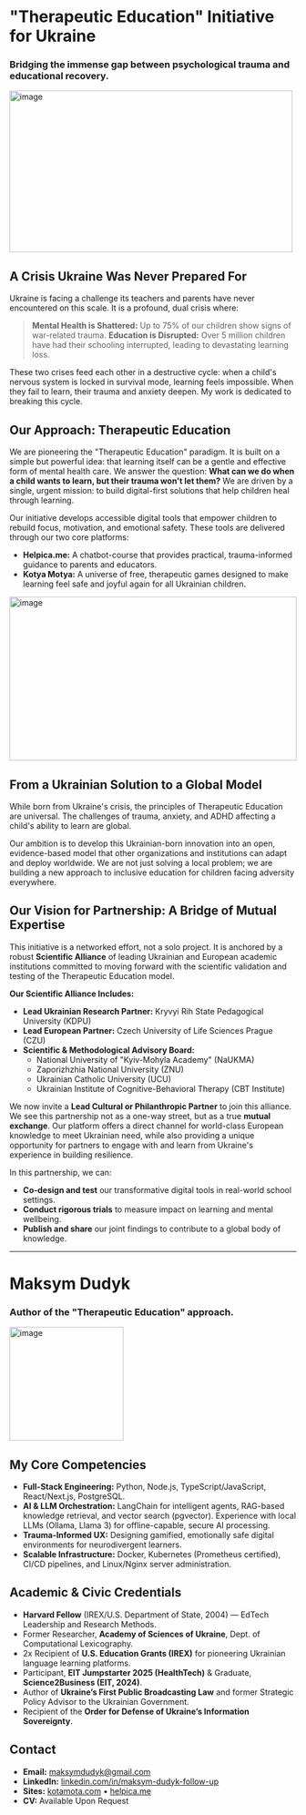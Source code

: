 # "Therapeutic Education" Initiative for Ukraine
### Bridging the immense gap between psychological trauma and educational recovery. 

<p align="left">
  <img width="497" height="284" alt="image" src="https://github.com/user-attachments/assets/38a75af5-e630-41a5-957a-6de07b6c8ec7" />  
</p>

## A Crisis Ukraine Was Never Prepared For
Ukraine is facing a challenge its teachers and parents have never encountered on this scale. It is a profound, dual crisis where:

> **Mental Health is Shattered:** Up to 75% of our children show signs of war-related trauma.
> **Education is Disrupted:** Over 5 million children have had their schooling interrupted, leading to devastating learning loss.

These two crises feed each other in a destructive cycle: when a child's nervous system is locked in survival mode, learning feels impossible. When they fail to learn, their trauma and anxiety deepen. My work is dedicated to breaking this cycle.

## Our Approach: Therapeutic Education
We are pioneering the "Therapeutic Education" paradigm. It is built on a simple but powerful idea: that learning itself can be a gentle and effective form of mental health care. We answer the question: **What can we do when a child wants to learn, but their trauma won't let them?** We are driven by a single, urgent mission: to build digital-first solutions that help children heal through learning.

Our initiative develops accessible digital tools that empower children to rebuild focus, motivation, and emotional safety. These tools are delivered through our two core platforms:
*   **Helpica.me:** A chatbot-course that provides practical, trauma-informed guidance to parents and educators.
*   **Kotya Motya:** A universe of free, therapeutic games designed to make learning feel safe and joyful again for all Ukrainian children.

<img width="504" height="288" alt="image" src="https://github.com/user-attachments/assets/6fea99cf-4ed9-4695-9cbf-1cdd5b627026" />

## From a Ukrainian Solution to a Global Model
While born from Ukraine's crisis, the principles of Therapeutic Education are universal. The challenges of trauma, anxiety, and ADHD affecting a child's ability to learn are global.

Our ambition is to develop this Ukrainian-born innovation into an open, evidence-based model that other organizations and institutions can adapt and deploy worldwide. We are not just solving a local problem; we are building a new approach to inclusive education for children facing adversity everywhere.

## Our Vision for Partnership: A Bridge of Mutual Expertise

This initiative is a networked effort, not a solo project. It is anchored by a robust **Scientific Alliance** of leading Ukrainian and European academic institutions committed to moving forward with the scientific validation and testing of the Therapeutic Education model.

**Our Scientific Alliance Includes:**
*   **Lead Ukrainian Research Partner:** Kryvyi Rih State Pedagogical University (KDPU)
*   **Lead European Partner:** Czech University of Life Sciences Prague (CZU)
*   **Scientific & Methodological Advisory Board:**
    *   National University of "Kyiv-Mohyla Academy" (NaUKMA)
    *   Zaporizhzhia National University (ZNU)
    *   Ukrainian Catholic University (UCU)
    *   Ukrainian Institute of Cognitive-Behavioral Therapy (CBT Institute)

We now invite a **Lead Cultural or Philanthropic Partner** to join this alliance. We see this partnership not as a one-way street, but as a true **mutual exchange**. Our platform offers a direct channel for world-class European knowledge to meet Ukrainian need, while also providing a unique opportunity for partners to engage with and learn from Ukraine's experience in building resilience.

In this partnership, we can:
*   **Co-design and test** our transformative digital tools in real-world school settings.
*   **Conduct rigorous trials** to measure impact on learning and mental wellbeing.
*   **Publish and share** our joint findings to contribute to a global body of knowledge.

---

# Maksym Dudyk
### Author of the "Therapeutic Education" approach.

<p align="left">
  <img width="200" height="200" alt="image" src="https://github.com/user-attachments/assets/b25810c6-ee3c-4326-8bca-b0cbe6d7cd9b" />
</p>

## My Core Competencies

*   **Full-Stack Engineering:** Python, Node.js, TypeScript/JavaScript, React/Next.js, PostgreSQL.
*   **AI & LLM Orchestration:** LangChain for intelligent agents, RAG-based knowledge retrieval, and vector search (pgvector). Experience with local LLMs (Ollama, Llama 3) for offline-capable, secure AI processing.
*   **Trauma-Informed UX:** Designing gamified, emotionally safe digital environments for neurodivergent learners.
*   **Scalable Infrastructure:** Docker, Kubernetes (Prometheus certified), CI/CD pipelines, and Linux/Nginx server administration.

## Academic & Civic Credentials

*   **Harvard Fellow** (IREX/U.S. Department of State, 2004) — EdTech Leadership and Research Methods.
*   Former Researcher, **Academy of Sciences of Ukraine**, Dept. of Computational Lexicography.
*   2x Recipient of **U.S. Education Grants (IREX)** for pioneering Ukrainian language learning platforms.
*   Participant, **EIT Jumpstarter 2025 (HealthTech)** & Graduate, **Science2Business (EIT, 2024)**.
*   Author of **Ukraine’s First Public Broadcasting Law** and former Strategic Policy Advisor to the Ukrainian Government.
*   Recipient of the **Order for Defense of Ukraine’s Information Sovereignty**.



## Contact

*   **Email:** maksymdudyk@gmail.com
*   **LinkedIn:** [linkedin.com/in/maksym-dudyk-follow-up](https://linkedin.com/in/maksym-dudyk-follow-up)
*   **Sites:** [kotamota.com](https://kotamota.com) • [helpica.me](https://helpica.me)
*   **CV:** Available Upon Request
